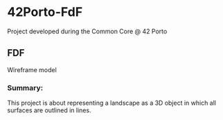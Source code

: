 # 42Porto-FdF
Project developed during the Common Core @ 42 Porto

## FDF
Wireframe model

### Summary:
This project is about representing a landscape as a 3D object in which all surfaces are outlined in lines.
